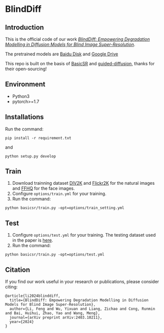 # BlindDiff
## Introduction
This is the official code of our work [*BlindDiff: Empowering Degradation Modelling in Diffusion Models for Blind Image Super-Resolution*](https://arxiv.org/abs/2403.10211).

The pretrained models are [Baidu Disk](https://pan.baidu.com/s/1C2HCOlUOfzNnIxxIB_-hSA?pwd=s4hd) and [Google Drive](https://drive.google.com/file/d/1lL8MgElQZW9OPglbwDrwkv558CL8dO-H/view?usp=drive_link)

This repo is built on the basis of [BasicSR](https://github.com/XPixelGroup/BasicSR) and [guided-diffusion](https://github.com/openai/guided-diffusion), thanks for their open-sourcing!
## Environment
+ Python3
+ pytorch>=1.7
## Installations
Run the command:
```
pip install -r requirement.txt
```
and
```
python setup.py develop
```
## Train
1. Download trainning dataset [DIV2K](https://data.vision.ee.ethz.ch/cvl/DIV2K/) and [Flickr2K](https://github.com/sanghyun-son/EDSR-PyTorch) for the natural images and [FFHQ](https://www.kaggle.com/datasets/denislukovnikov/ffhq256-images-only) for the face images.
2. Configure ```options/train.yml``` for your training.
3. Run the command:
```
python basicsr/train.py -opt=options/train_setting.yml
```
## Test
1. Configure ```options/test.yml``` for your training. The testing dataset used in the paper is [here](https://pan.baidu.com/s/1KnaMSYx9plRgBNT9eaH5dg?pwd=1znj).
2. Run the command:
```
python basicsr/train.py -opt=options/test.yml
```
## Citation
If you find our work useful in your research or publications, please consider citing:
```
@article{li2024blinddiff,
  title={BlindDiff: Empowering Degradation Modelling in Diffusion Models for Blind Image Super-Resolution},
  author={Li, Feng and Wu, Yixuan and Liang, Zichao and Cong, Runmin and Bai, Huihui, Zhao, Yao and Wang, Meng},
  journal={arXiv preprint arXiv:2403.10211},
  year={2024}
}
```

